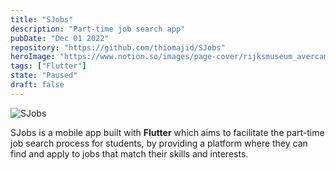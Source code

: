 ```yaml
---
title: "SJobs"
description: "Part-time job search app"
pubDate: "Dec 01 2022"
repository: "https://github.com/thiomajid/SJobs"
heroImage: "https://www.notion.so/images/page-cover/rijksmuseum_avercamp_1620.jpg"
tags: ["Flutter"]
state: "Paused"
draft: false
---
```


![SJobs](https://www.notion.so/images/page-cover/rijksmuseum_avercamp_1620.jpg)

SJobs is a mobile app built with **Flutter** which aims to facilitate the part-time job search process for students, by providing a platform where they can find and apply to jobs that match their skills and interests.
